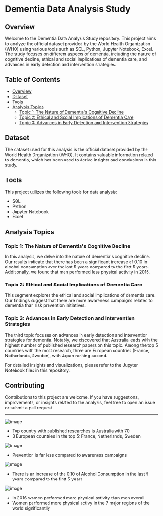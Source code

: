 # Dementia Data Analysis Study

## Overview
Welcome to the Dementia Data Analysis Study repository. This project aims to analyze the official dataset provided by the World Health Organization (WHO) using various tools such as SQL, Python, Jupyter Notebook, Excel. The study focuses on different aspects of dementia, including the nature of cognitive decline, ethical and social implications of dementia care, and advances in early detection and intervention strategies.

## Table of Contents
- [Overview](#overview)
- [Dataset](#dataset)
- [Tools](#tools)
- [Analysis Topics](#analysis-topics)
  - [Topic 1: The Nature of Dementia's Cognitive Decline](#topic-1-the-nature-of-dementias-cognitive-decline)
  - [Topic 2: Ethical and Social Implications of Dementia Care](#topic-2-ethical-and-social-implications-of-dementia-care)
  - [Topic 3: Advances in Early Detection and Intervention Strategies](#topic-3-advances-in-early-detection-and-intervention-strategies)

## Dataset
The dataset used for this analysis is the official dataset provided by the World Health Organization (WHO). It contains valuable information related to dementia, which has been used to derive insights and conclusions in this study.

## Tools
This project utilizes the following tools for data analysis:
- SQL
- Python
- Jupyter Notebook
- Excel

## Analysis Topics

### Topic 1: The Nature of Dementia's Cognitive Decline
In this analysis, we delve into the nature of dementia's cognitive decline. Our results indicate that there has been a significant increase of 0.10 in alcohol consumption over the last 5 years compared to the first 5 years. Additionally, we found that men performed less physical activity in 2016.

### Topic 2: Ethical and Social Implications of Dementia Care
This segment explores the ethical and social implications of dementia care. Our findings suggest that there are more awareness campaigns related to dementia than risk prevention initiatives.

### Topic 3: Advances in Early Detection and Intervention Strategies
The third topic focuses on advances in early detection and intervention strategies for dementia. Notably, we discovered that Australia leads with the highest number of published research papers on this topic. Among the top 5 countries with the most research, three are European countries (France, Netherlands, Sweden), with Japan ranking second.

For detailed insights and visualizations, please refer to the Jupyter Notebook files in this repository.

## Contributing
Contributions to this project are welcome. If you have suggestions, improvements, or insights related to the analysis, feel free to open an issue or submit a pull request.

---

![image](https://github.com/juanxxoxo/dementia_WHO_dataset_study/assets/112973440/3e49c11a-9111-4b97-8f96-f6bd1a1f53b8)
- Top country with published researches is Australia with 70
- 3 European countries in the top 5: France, Netherlands, Sweden

![image](https://github.com/juanxxoxo/dementia_WHO_dataset_study/assets/112973440/4cd59f50-6e68-4ed2-b0d3-1ac32ef8462b)
- Prevention is far less compared to awareness campaigns

![image](https://github.com/juanxxoxo/dementia_WHO_dataset_study/assets/112973440/c6767eed-567a-4064-b0fc-a7f3737b3dc5)
- There is an increase of the 0.10 of Alcohol Consumption in the last 5 years compared to the first 5 years

![image](https://github.com/juanxxoxo/dementia_WHO_dataset_study/assets/112973440/abbb4623-7fb5-4aed-a3cd-c07126b3e570)
- In 2016 women performed more physical activity than men overall
- Women performed more physical activy in the 7 major regions of the world significantlly





